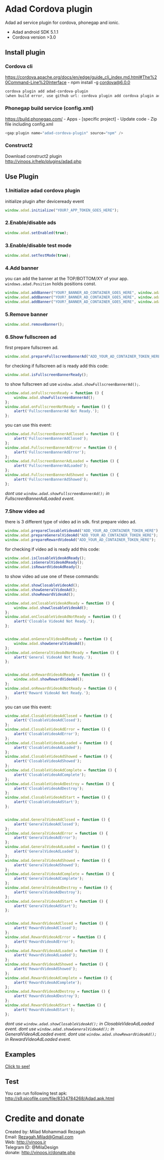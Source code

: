 ﻿Adad Cordova plugin
====================
Adad ad service plugin for cordova, phonegap and ionic.<br/>

- Adad android SDK 5.1.1<br/>
- Cordova version >3.0<br/>

## Install plugin ##

### Cordova cli ###
https://cordova.apache.org/docs/en/edge/guide_cli_index.md.html#The%20Command-Line%20Interface - npm install -g cordova@6.0.0
```c
cordova plugin add adad-cordova-plugin
(when build error, use github url: cordova plugin add cordova plugin add https://github.com/vinoosir/adad-cordova-plugin)
```

### Phonegap build service (config.xml) ###
https://build.phonegap.com/ - Apps - [specific project] - Update code - Zip file including config.xml
```c
<gap:plugin name="adad-cordova-plugin" source="npm" />
```

### Construct2 ###
Download construct2 plugin<br>
http://vinoos.ir/help/plugins/adad.php


## Use Plugin ##

### 1.Initialize adad cordova plugin
initialize plugin after deviceready event <br />

```js
window.adad.initialize("YOUR?_APP_TOKEN_GOES_HERE");
```

### 2.Enable/disable ads

```js
window.adad.setEnabled(true);
```

### 3.Enable/disable test mode

```js
window.adad.setTestMode(true);
```

### 4.Add banner 

you can add the banner at the TOP/BOTTOM/XY of your app.
`windows.adad.Position` holds  positions const.

```js
window.adad.addBanner("YOUR?_BANNER_AD_CONTAINER_GOES_HERE", window.adad.Position.BOTTOM, 0, 0);
window.adad.addBanner("YOUR?_BANNER_AD_CONTAINER_GOES_HERE", window.adad.Position.TOP, 0, 0);
window.adad.addBanner("YOUR?_BANNER_AD_CONTAINER_GOES_HERE", window.adad.Position.XY, 10, 50);
```

### 5.Remove banner 

```js
window.adad.removeBanner();
```

###  6.Show fullscreen ad 
first prepare fullscreen ad.

```js
window.adad.prepareFullscreenBannerAd("ADD_YOUR_AD_CONTAINER_TOKEN_HERE");
```

for checking if fullscreen ad is ready add this code:

```js
window.adad.isFullscreenBannerReady();
```

to show fullscreen ad use `window.adad.showFullscreenBannerAd();`.

```js
window.adad.onFullscreenReady = function () {
	window.adad.showFullscreenBannerAd();
};
window.adad.onFullscreenNotReady = function () {
	alert('FullscreenBannerAd Not Ready.');
};
```

you can use this event:

```js
window.adad.FullscreenBannerAdClosed = function () {
	alert('FullscreenBannerAdClosed');
};
window.adad.FullscreenBannerAdError = function () {
	alert('FullscreenBannerAdError');
};
window.adad.FullscreenBannerAdLoaded = function () {
	alert('FullscreenBannerAdLoaded');
};
window.adad.FullscreenBannerAdShowed = function () {
	alert('FullscreenBannerAdShowed');
};
```

*dont use `window.adad.showFullscreenBannerAd();` in FullscreenBannerAdLoaded event.*

###  7.Show video ad
there is 3 different type of video ad in sdk.
first prepare video ad.

```js
window.adad.prepareClosableVideoAd("ADD_YOUR_AD_CONTAINER_TOKEN_HERE");
window.adad.prepareGeneralVideoAd("ADD_YOUR_AD_CONTAINER_TOKEN_HERE");
window.adad.prepareRewardVideoAd("ADD_YOUR_AD_CONTAINER_TOKEN_HERE");
```

for checking if video ad is ready add this code:

```js
window.adad.isClosableVideoAdReady();
window.adad.isGeneralVideoAdReady();
window.adad.isRewardVideoAdReady();
```

to show video ad use one of these commands:

```js
window.adad.showClosableVideoAd();
window.adad.showGeneralVideoAd();
window.adad.showRewardVideoAd();
```

```js
window.adad.onClosableVideoAdReady = function () {
	window.adad.showClosableVideoAd();
};
window.adad.onClosableVideoAdNotReady = function () {
	alert('Closable VideoAd Not Ready.');
};


window.adad.onGeneralVideoAdReady = function () {
	window.adad.showGeneralVideoAd();
};
window.adad.onGeneralVideoAdNotReady = function () {
	alert('General VideoAd Not Ready.');
};


window.adad.onRewardVideoAdReady = function () {
	window.adad.showRewardVideoAd();
};
window.adad.onRewardVideoAdNotReady = function () {
	alert('Reward VideoAd Not Ready.');
};
```

you can use this event:

```js
window.adad.ClosableVideoAdClosed = function () {
	alert('ClosableVideoAdClosed');
};
window.adad.ClosableVideoAdError = function () {
	alert('ClosableVideoAdError');
};
window.adad.ClosableVideoAdLoaded = function () {
	alert('ClosableVideoAdLoaded');
};
window.adad.ClosableVideoAdShowed = function () {
	alert('ClosableVideoAdShowed');
};
window.adad.ClosableVideoAdComplete = function () {
	alert('ClosableVideoAdComplete');
};
window.adad.ClosableVideoAdDestroy = function () {
	alert('ClosableVideoAdDestroy');
};
window.adad.ClosableVideoAdStart = function () {
	alert('ClosableVideoAdStart');
};


window.adad.GeneralVideoAdClosed = function () {
	alert('GeneralVideoAdClosed');
};
window.adad.GeneralVideoAdError = function () {
	alert('GeneralVideoAdError');
};
window.adad.GeneralVideoAdLoaded = function () {
	alert('GeneralVideoAdLoaded');
};
window.adad.GeneralVideoAdShowed = function () {
	alert('GeneralVideoAdShowed');
};
window.adad.GeneralVideoAdComplete = function () {
	alert('GeneralVideoAdComplete');
};
window.adad.GeneralVideoAdDestroy = function () {
	alert('GeneralVideoAdDestroy');
};
window.adad.GeneralVideoAdStart = function () {
	alert('GeneralVideoAdStart');
};


window.adad.RewardVideoAdClosed = function () {
	alert('RewardVideoAdClosed');
};
window.adad.RewardVideoAdError = function () {
	alert('RewardVideoAdError');
};
window.adad.RewardVideoAdLoaded = function () {
	alert('RewardVideoAdLoaded');
};
window.adad.RewardVideoAdShowed = function () {
	alert('RewardVideoAdShowed');
};
window.adad.RewardVideoAdComplete = function () {
	alert('RewardVideoAdComplete');
};
window.adad.RewardVideoAdDestroy = function () {
	alert('RewardVideoAdDestroy');
};
window.adad.RewardVideoAdStart = function () {
	alert('RewardVideoAdStart');
};
```

*dont use `window.adad.showClosableVideoAd();` in ClosableVideoAdLoaded event.*
*dont use `window.adad.showGeneralVideoAd();` in GeneralVideoAdLoaded event.*
*dont use `window.adad.showRewardVideoAd();` in RewardVideoAdLoaded event.*

## Examples ##
<a href="https://github.com/vinoosir/adad-cordova-plugin/blob/master/example/index.html">Click to see!</a><br>

## Test ##
You can run following test apk:<br>
http://s9.picofile.com/file/8334784268/Adad.apk.html


# Credite and donate #
Created by: Milad Mohammadi Rezagah<br>
Email: Rezagah.Milad@Gmail.com<br>
Web: http://vinoos.ir<br>
Telegram ID: @MilaDesign<br>
donate: http://vinoos.ir/donate.php